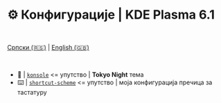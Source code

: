 # ⚙️ Конфигурације | KDE Plasma 6.1

<br>

  [Српски (🇷🇸)](README.md) | [English (🇬🇧)](README-en.md)

<br>

- 🗼 | [`konsole`](konsole/README.md) <= упутство | **Tokyo Night** тема
- ⌨️ | [`shortcut-scheme`](shortcut-scheme/README.md) <= упутство | моја конфигурација пречица за тастатуру

<br>
